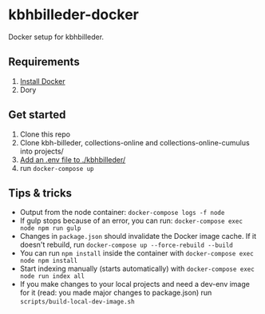 kbhbilleder-docker
==================

Docker setup for kbhbilleder.

Requirements
------------
1. [Install Docker](https://store.docker.com/search?type=edition&offering=community)
2. Dory

Get started
-------
1. Clone this repo
2. Clone kbh-billeder, collections-online and collections-online-cumulus into projects/
3. [Add an .env file to ./kbhbilleder/](https://github.com/CopenhagenCityArchives/kbh-billeder#create-a-env-file-with-environment-variables)
4. run ``docker-compose up``

Tips & tricks
-------------
* Output from the node container: `docker-compose logs -f node`
* If gulp stops because of an error, you can run: `docker-compose exec node npm run gulp`
* Changes in `package.json` should invalidate the Docker image cache.
If it doesn't rebuild, run `docker-compose up --force-rebuild --build`
* You can run `npm install` inside the container with `docker-compose exec node npm install`
* Start indexing manually (starts automatically) with `docker-compose exec node run index all`
* If you make changes to your local projects and need a dev-env image for it (read: you made major changes to package.json) run `scripts/build-local-dev-image.sh`

